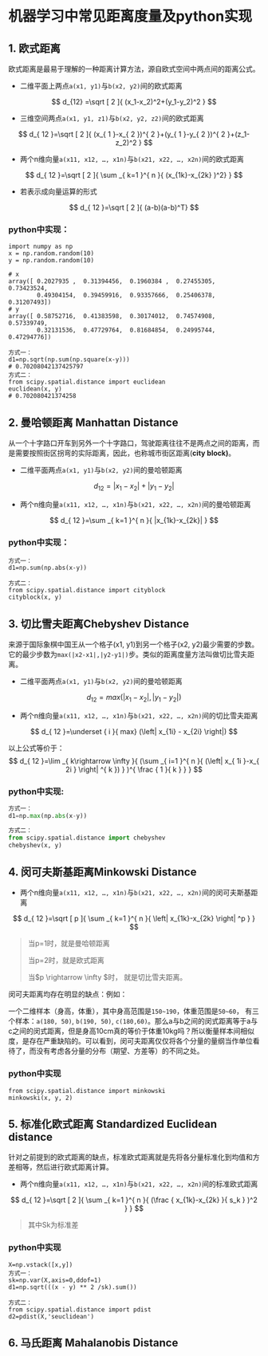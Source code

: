 # 机器学习中常见距离度量及python实现

## 1. 欧式距离

欧式距离是最易于理解的一种距离计算方法，源自欧式空间中两点间的距离公式。

- 二维平面上两点`a(x1, y1)`与`b(x2, y2)`间的欧式距离

$$
d_{12} =\sqrt [ 2 ]{ (x_1-x_2)^2+(y_1-y_2)^2 }  
$$

- 三维空间两点`a(x1, y1, z1)`与`b(x2, y2, z2)`间的欧式距离

$$
d_{ 12 }=\sqrt [ 2 ]{ (x_{ 1 }-x_{ 2 })^{ 2 }+(y_{ 1 }-y_{ 2 })^{ 2 }+(z_1-z_2)^2 } 
$$

- 两个n维向量`a(x11, x12, …, x1n)`与`b(x21, x22, …, x2n)`间的欧式距离

$$
d_{ 12 }=\sqrt [ 2 ]{ \sum _{ k=1 }^{ n }{ (x_{1k}-x_{2k} )^2}  } 
$$

- 若表示成向量运算的形式

$$
d_{ 12 }=\sqrt [ 2 ]{ (a-b)(a-b)^T} 
$$

### python中实现：

```
import numpy as np
x = np.random.random(10)
y = np.random.random(10)

# x
array([ 0.2027935 ,  0.31394456,  0.1960384 ,  0.27455305,  0.73423524,
        0.49304154,  0.39459916,  0.93357666,  0.25406378,  0.31207493])
# y
array([ 0.58752716,  0.41383598,  0.30174012,  0.74574908,  0.57339749,
        0.32131536,  0.47729764,  0.81684854,  0.24995744,  0.47294776])
        
方式一：
d1=np.sqrt(np.sum(np.square(x-y)))
# 0.70208042137425797
方式二：
from scipy.spatial.distance import euclidean
euclidean(x, y)
# 0.702080421374258
```

## 2. 曼哈顿距离 Manhattan Distance

从一个十字路口开车到另外一个十字路口，驾驶距离往往不是两点之间的距离，而是需要按照街区拐弯的实际距离，因此，也称城市街区距离(**city block)**。

- 二维平面两点`a(x1, y1)`与`b(x2, y2)`间的曼哈顿距离

$$
d_{ 12 }=|x_1-x_2| + |y_1-y_2|
$$

- 两个n维向量`a(x11, x12, …, x1n)`与`b(x21, x22, …, x2n)`间的曼哈顿距离

$$
d_{ 12 }=\sum _{ k=1 }^{ n }{ |x_{1k}-x_{2k}| } 
$$

### python中实现：

```
方式一：
d1=np.sum(np.abs(x-y))

方式二：
from scipy.spatial.distance import cityblock
cityblock(x, y)
```

## 3. 切比雪夫距离Chebyshev Distance

来源于国际象棋中国王从一个格子(x1, y1)到另一个格子(x2, y2)最少需要的步数。它的最少步数为`max(|x2-x1|,|y2-y1|)`步。类似的距离度量方法叫做切比雪夫距离。

- 二维平面两点`a(x1, y1)`与`b(x2, y2)`间的曼哈顿距离

$$
d_{ 12 }=max(\left| x_1 - x_2  \right|, \left| y_1-y_2 \right| )
$$

- 两个n维向量`a(x11, x12, …, x1n)`与`b(x21, x22, …, x2n)`间的切比雪夫距离

$$
d_{ 12 }=\underset { i }{ max} (\left| x_{1i} - x_{2i}  \right|)
$$

以上公式等价于：
$$
d_{ 12 }=\lim _{ k\rightarrow \infty  }{ (\sum _{ i=1 }^{ n }{ (\left| x_{ 1i }-x_{ 2i } \right| ^{ k }) } )^{ \frac { 1 }{ k }  } } 
$$

### python中实现:

```python
方式一：
d1=np.max(np.abs(x-y))

方式二：
from scipy.spatial.distance import chebyshev
chebyshev(x, y)
```

## 4. 闵可夫斯基距离Minkowski Distance

- 两个n维向量`a(x11, x12, …, x1n)`与`b(x21, x22, …, x2n)`间的闵可夫斯基距离

$$
d_{ 12 }=\sqrt [ p ]{ \sum _{ k=1 }^{ n }{ \left| x_{1k}-x_{2k} \right| ^p }  } 
$$

> 当p=1时，就是曼哈顿距离
>
> 当p=2时，就是欧式距离
>
> 当$p \rightarrow \infty $时， 就是切比雪夫距离。

闵可夫距离均存在明显的缺点：例如：

一个二维样本（身高，体重），其中身高范围是`150~190`，体重范围是`50~60`， 有三个样本：`a(180, 50)`, `b(190, 50)`, `c(180,60)`。那么a与b之间的闵式距离等于a与c之间的闵式距离，但是身高10cm真的等价于体重10kg吗？所以衡量样本间相似度，是存在严重缺陷的。可以看到，闵可夫距离仅仅将各个分量的量纲当作单位看待了，而没有考虑各分量的分布（期望、方差等）的不同之处。

### python中实现

```
from scipy.spatial.distance import minkowski
minkowski(x, y, 2)
```

## 5. 标准化欧式距离 Standardized Euclidean distance

针对之前提到的欧式距离的缺点，标准欧式距离就是先将各分量标准化到均值和方差相等，然后进行欧式距离计算。

- 两个n维向量`a(x11, x12, …, x1n)`与`b(x21, x22, …, x2n)`间的标准欧式距离

$$
d_{ 12 }=\sqrt [ 2 ]{ \sum _{ k=1 }^{ n }{ (\frac { x_{1k}-x_{2k} }{ s_k } )^2 }  }
$$

> 其中Sk为标准差

### python中实现

```
X=np.vstack([x,y])
方式一：
sk=np.var(X,axis=0,ddof=1)
d1=np.sqrt(((x - y) ** 2 /sk).sum())

方式二：
from scipy.spatial.distance import pdist
d2=pdist(X,'seuclidean')
```

## 6. 马氏距离 Mahalanobis Distance


